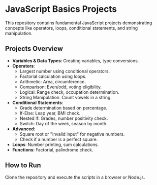 # JavaScript Basics Projects

This repository contains fundamental JavaScript projects demonstrating concepts like operators, loops, conditional statements, and string manipulation.

## Projects Overview
- **Variables & Data Types**: Creating variables, type conversions.
- **Operators**:
  - Largest number using conditional operators.
  - Factorial calculation using loops.
  - Arithmetic: Area, circumference.
  - Comparison: Even/odd, voting eligibility.
  - Logical: Range check, occupation determination.
  - String Manipulation: Count vowels in a string.
- **Conditional Statements**:
  - Grade determination based on percentage.
  - If-Else: Leap year, BMI check.
  - Nested If: Grades, number positivity check.
  - Switch: Day of the week, season by month.
- **Advanced**:
  - Square root or "Invalid input" for negative numbers.
  - Check if a number is a perfect square.
- **Loops**: Number printing, sum calculations.
- **Functions**: Factorial, palindrome check.

## How to Run
Clone the repository and execute the scripts in a browser or Node.js.
